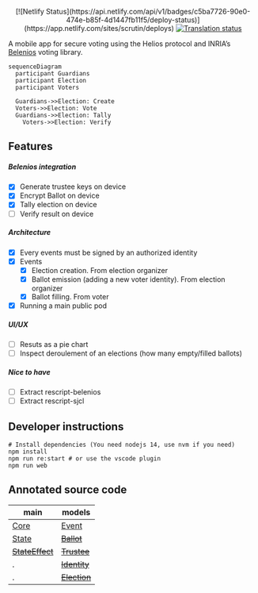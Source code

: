 <p align="center">
[![Netlify Status](https://api.netlify.com/api/v1/badges/c5ba7726-90e0-474e-b85f-4d1447fb11f5/deploy-status)](https://app.netlify.com/sites/scrutin/deploys)
<a href="https://hosted.weblate.org/engage/scrutin/">
<img src="https://hosted.weblate.org/widgets/scrutin/-/app/svg-badge.svg" alt="Translation status" />
</a>
</p>

A mobile app for secure voting using the Helios protocol and INRIA’s [Belenios](https://www.belenios.org) voting library.

```mermaid
sequenceDiagram
  participant Guardians
  participant Election
  participant Voters

  Guardians->>Election: Create
  Voters->>Election: Vote
  Guardians->>Election: Tally
	Voters->>Election: Verify
```

## Features

##### Belenios integration

- [x] Generate trustee keys on device
- [x] Encrypt Ballot on device
- [x] Tally election on device
- [ ] Verify result on device

##### Architecture

- [x] Every events must be signed by an authorized identity
- [x] Events
	- [x] Election creation. From election organizer
	- [x] Ballot emission (adding a new voter identity). From election organizer
	- [x] Ballot filling. From voter
- [X] Running a main public pod

##### UI/UX

- [ ] Resuts as a pie chart
- [ ] Inspect deroulement of an elections (how many empty/filled ballots)

##### Nice to have

- [ ] Extract rescript-belenios
- [ ] Extract rescript-sjcl

## Developer instructions

```
# Install dependencies (You need nodejs 14, use nvm if you need)
npm install
npm run re:start # or use the vscode plugin
npm run web
```

## Annotated source code

main | models
-----|-------
[Core](https://scrutin-app.github.io/scrutin/src/Core.html) | [Event](https://scrutin-app.github.io/scrutin/src/model/Event_.html)
[State](https://scrutin-app.github.io/scrutin/src/State.html) | ~~[Ballot](https://scrutin-app.github.io/scrutin/src/model/Ballot.html)~~
~~[StateEffect](https://scrutin-app.github.io/scrutin/src/StateEffect.html)~~ | ~~[Trustee](https://scrutin-app.github.io/scrutin/src/model/Trustee.html)~~
. | ~~[Identity](https://scrutin-app.github.io/scrutin/src/model/Identity.html)~~
. | ~~[Election](https://scrutin-app.github.io/scrutin/src/model/Election.html)~~


<!--
## Release
[Web demo](https://demo.scrutin.app)
[Android apk](https://expo.dev/accounts/mlalisse/projects/scrutin/builds/e6bd66f5-ce96-4dac-b874-ab2c0a1f3b1b)
-->
